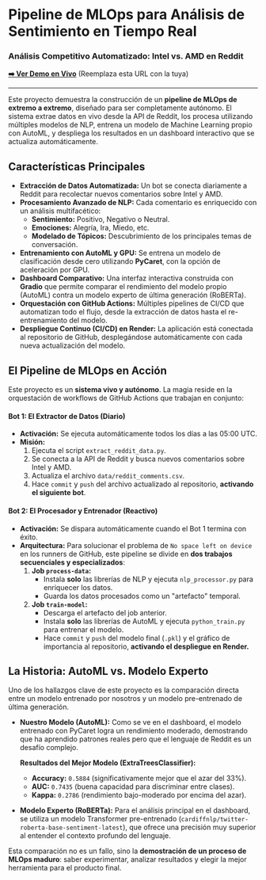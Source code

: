 # Pipeline de MLOps para Análisis de Sentimiento en Tiempo Real

### Análisis Competitivo Automatizado: Intel vs. AMD en Reddit

**[➡️ Ver Demo en Vivo](https://TU_URL_DE_RENDER.onrender.com)** (Reemplaza esta URL con la tuya)

---

Este proyecto demuestra la construcción de un **pipeline de MLOps de extremo a extremo**, diseñado para ser completamente autónomo. El sistema extrae datos en vivo desde la API de Reddit, los procesa utilizando múltiples modelos de NLP, entrena un modelo de Machine Learning propio con AutoML, y despliega los resultados en un dashboard interactivo que se actualiza automáticamente.

## Características Principales

* **Extracción de Datos Automatizada:** Un bot se conecta diariamente a Reddit para recolectar nuevos comentarios sobre Intel y AMD.
* **Procesamiento Avanzado de NLP:** Cada comentario es enriquecido con un análisis multifacético:
    * **Sentimiento:** Positivo, Negativo o Neutral.
    * **Emociones:** Alegría, Ira, Miedo, etc.
    * **Modelado de Tópicos:** Descubrimiento de los principales temas de conversación.
* **Entrenamiento con AutoML y GPU:** Se entrena un modelo de clasificación desde cero utilizando **PyCaret**, con la opción de aceleración por GPU.
* **Dashboard Comparativo:** Una interfaz interactiva construida con **Gradio** que permite comparar el rendimiento del modelo propio (AutoML) contra un modelo experto de última generación (RoBERTa).
* **Orquestación con GitHub Actions:** Múltiples pipelines de CI/CD que automatizan todo el flujo, desde la extracción de datos hasta el re-entrenamiento del modelo.
* **Despliegue Continuo (CI/CD) en Render:** La aplicación está conectada al repositorio de GitHub, desplegándose automáticamente con cada nueva actualización del modelo.

## El Pipeline de MLOps en Acción

Este proyecto es un **sistema vivo y autónomo**. La magia reside en la orquestación de workflows de GitHub Actions que trabajan en conjunto:

#### **Bot 1: El Extractor de Datos (Diario)**

* **Activación:** Se ejecuta automáticamente todos los días a las 05:00 UTC.
* **Misión:**
    1.  Ejecuta el script `extract_reddit_data.py`.
    2.  Se conecta a la API de Reddit y busca nuevos comentarios sobre Intel y AMD.
    3.  Actualiza el archivo `data/reddit_comments.csv`.
    4.  Hace `commit` y `push` del archivo actualizado al repositorio, **activando el siguiente bot**.

#### **Bot 2: El Procesador y Entrenador (Reactivo)**

* **Activación:** Se dispara automáticamente cuando el Bot 1 termina con éxito.
* **Arquitectura:** Para solucionar el problema de `No space left on device` en los runners de GitHub, este pipeline se divide en **dos trabajos secuenciales y especializados**:
    1.  **Job `process-data`:**
        * Instala **solo** las librerías de NLP y ejecuta `nlp_processor.py` para enriquecer los datos.
        * Guarda los datos procesados como un "artefacto" temporal.
    2.  **Job `train-model`:**
        * Descarga el artefacto del job anterior.
        * Instala **solo** las librerías de AutoML y ejecuta `python_train.py` para entrenar el modelo.
        * Hace `commit` y `push` del modelo final (`.pkl`) y el gráfico de importancia al repositorio, **activando el despliegue en Render.**

## La Historia: AutoML vs. Modelo Experto

Uno de los hallazgos clave de este proyecto es la comparación directa entre un modelo entrenado por nosotros y un modelo pre-entrenado de última generación.

* **Nuestro Modelo (AutoML):** Como se ve en el dashboard, el modelo entrenado con PyCaret logra un rendimiento moderado, demostrando que ha aprendido patrones reales pero que el lenguaje de Reddit es un desafío complejo.

    **Resultados del Mejor Modelo (ExtraTreesClassifier):**
    * **Accuracy:** `0.5884` (significativamente mejor que el azar del 33%).
    * **AUC:** `0.7435` (buena capacidad para discriminar entre clases).
    * **Kappa:** `0.2786` (rendimiento bajo-moderado por encima del azar).

* **Modelo Experto (RoBERTa):** Para el análisis principal en el dashboard, se utiliza un modelo Transformer pre-entrenado (`cardiffnlp/twitter-roberta-base-sentiment-latest`), que ofrece una precisión muy superior al entender el contexto profundo del lenguaje.

Esta comparación no es un fallo, sino la **demostración de un proceso de MLOps maduro**: saber experimentar, analizar resultados y elegir la mejor herramienta para el producto final.

